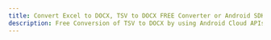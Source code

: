 ---title: Convert Excel to DOCX, TSV to DOCX FREE Converter or Android SDKdescription: Free Conversion of TSV to DOCX by using Android Cloud APIs & SDKs. Also Create, Edit & Render Microsoft Excel, CSV and SpreadsheetML worksheets or spreadsheet in the Cloud.---